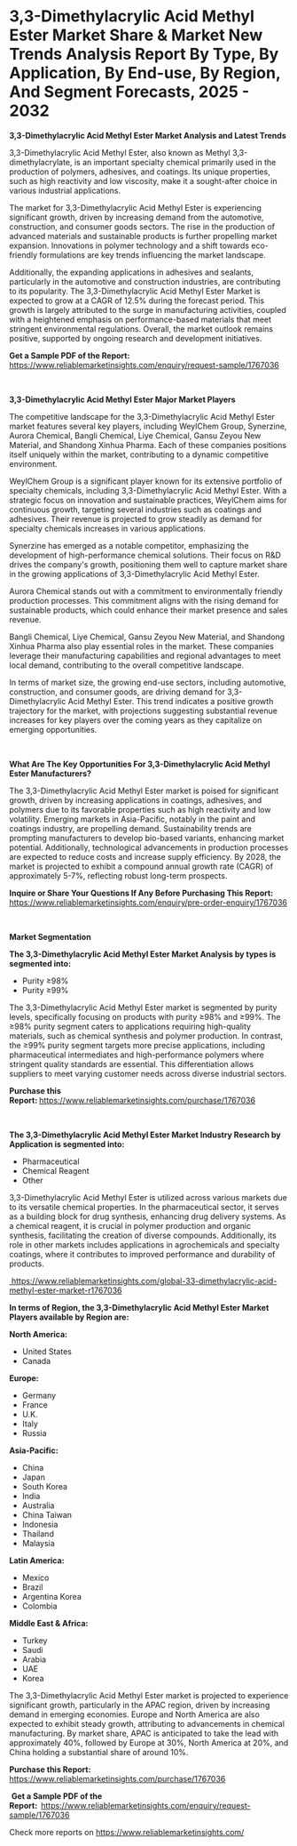 <p><h1>3,3-Dimethylacrylic Acid Methyl Ester Market Share & Market New Trends Analysis Report By Type, By Application, By End-use, By Region, And Segment Forecasts, 2025 - 2032</h1></p><p><strong>3,3-Dimethylacrylic Acid Methyl Ester Market Analysis and Latest Trends</strong></p>
<p><p>3,3-Dimethylacrylic Acid Methyl Ester, also known as Methyl 3,3-dimethylacrylate, is an important specialty chemical primarily used in the production of polymers, adhesives, and coatings. Its unique properties, such as high reactivity and low viscosity, make it a sought-after choice in various industrial applications.</p><p>The market for 3,3-Dimethylacrylic Acid Methyl Ester is experiencing significant growth, driven by increasing demand from the automotive, construction, and consumer goods sectors. The rise in the production of advanced materials and sustainable products is further propelling market expansion. Innovations in polymer technology and a shift towards eco-friendly formulations are key trends influencing the market landscape.</p><p>Additionally, the expanding applications in adhesives and sealants, particularly in the automotive and construction industries, are contributing to its popularity. The 3,3-Dimethylacrylic Acid Methyl Ester Market is expected to grow at a CAGR of 12.5% during the forecast period. This growth is largely attributed to the surge in manufacturing activities, coupled with a heightened emphasis on performance-based materials that meet stringent environmental regulations. Overall, the market outlook remains positive, supported by ongoing research and development initiatives.</p></p>
<p><strong>Get a Sample PDF of the Report:&nbsp;</strong> <a href="https://www.reliablemarketinsights.com/enquiry/request-sample/1767036?utm_campaign=2885&utm_medium=2&utm_source=Github&utm_content=ia&utm_term=25032025&utm_id=33-dimethylacrylic-acid-methyl-ester">https://www.reliablemarketinsights.com/enquiry/request-sample/1767036</a></p>
<p>&nbsp;</p>
<p><strong>3,3-Dimethylacrylic Acid Methyl Ester Major Market Players</strong></p>
<p><p>The competitive landscape for the 3,3-Dimethylacrylic Acid Methyl Ester market features several key players, including WeylChem Group, Synerzine, Aurora Chemical, Bangli Chemical, Liye Chemical, Gansu Zeyou New Material, and Shandong Xinhua Pharma. Each of these companies positions itself uniquely within the market, contributing to a dynamic competitive environment.</p><p>WeylChem Group is a significant player known for its extensive portfolio of specialty chemicals, including 3,3-Dimethylacrylic Acid Methyl Ester. With a strategic focus on innovation and sustainable practices, WeylChem aims for continuous growth, targeting several industries such as coatings and adhesives. Their revenue is projected to grow steadily as demand for specialty chemicals increases in various applications.</p><p>Synerzine has emerged as a notable competitor, emphasizing the development of high-performance chemical solutions. Their focus on R&D drives the company's growth, positioning them well to capture market share in the growing applications of 3,3-Dimethylacrylic Acid Methyl Ester.</p><p>Aurora Chemical stands out with a commitment to environmentally friendly production processes. This commitment aligns with the rising demand for sustainable products, which could enhance their market presence and sales revenue.</p><p>Bangli Chemical, Liye Chemical, Gansu Zeyou New Material, and Shandong Xinhua Pharma also play essential roles in the market. These companies leverage their manufacturing capabilities and regional advantages to meet local demand, contributing to the overall competitive landscape.</p><p>In terms of market size, the growing end-use sectors, including automotive, construction, and consumer goods, are driving demand for 3,3-Dimethylacrylic Acid Methyl Ester. This trend indicates a positive growth trajectory for the market, with projections suggesting substantial revenue increases for key players over the coming years as they capitalize on emerging opportunities.</p></p>
<p>&nbsp;</p>
<p><strong>What Are The Key Opportunities For 3,3-Dimethylacrylic Acid Methyl Ester Manufacturers?</strong></p>
<p><p>The 3,3-Dimethylacrylic Acid Methyl Ester market is poised for significant growth, driven by increasing applications in coatings, adhesives, and polymers due to its favorable properties such as high reactivity and low volatility. Emerging markets in Asia-Pacific, notably in the paint and coatings industry, are propelling demand. Sustainability trends are prompting manufacturers to develop bio-based variants, enhancing market potential. Additionally, technological advancements in production processes are expected to reduce costs and increase supply efficiency. By 2028, the market is projected to exhibit a compound annual growth rate (CAGR) of approximately 5-7%, reflecting robust long-term prospects.</p></p>
<p><strong>Inquire or Share Your Questions If Any Before Purchasing This Report:</strong> <a href="https://www.reliablemarketinsights.com/enquiry/pre-order-enquiry/1767036?utm_campaign=2885&utm_medium=2&utm_source=Github&utm_content=ia&utm_term=25032025&utm_id=33-dimethylacrylic-acid-methyl-ester">https://www.reliablemarketinsights.com/enquiry/pre-order-enquiry/1767036</a></p>
<p>&nbsp;</p>
<p><strong>Market Segmentation</strong></p>
<p><strong>The 3,3-Dimethylacrylic Acid Methyl Ester Market Analysis by types is segmented into:</strong></p>
<p><ul><li>Purity ≥98%</li><li>Purity ≥99%</li></ul></p>
<p><p>The 3,3-Dimethylacrylic Acid Methyl Ester market is segmented by purity levels, specifically focusing on products with purity ≥98% and ≥99%. The ≥98% purity segment caters to applications requiring high-quality materials, such as chemical synthesis and polymer production. In contrast, the ≥99% purity segment targets more precise applications, including pharmaceutical intermediates and high-performance polymers where stringent quality standards are essential. This differentiation allows suppliers to meet varying customer needs across diverse industrial sectors.</p></p>
<p><strong>Purchase this Report:&nbsp;</strong><a href="https://www.reliablemarketinsights.com/purchase/1767036?utm_campaign=2885&utm_medium=2&utm_source=Github&utm_content=ia&utm_term=25032025&utm_id=33-dimethylacrylic-acid-methyl-ester">https://www.reliablemarketinsights.com/purchase/1767036</a></p>
<p>&nbsp;</p>
<p><strong>The 3,3-Dimethylacrylic Acid Methyl Ester Market Industry Research by Application is segmented into:</strong></p>
<p><ul><li>Pharmaceutical</li><li>Chemical Reagent</li><li>Other</li></ul></p>
<p><p>3,3-Dimethylacrylic Acid Methyl Ester is utilized across various markets due to its versatile chemical properties. In the pharmaceutical sector, it serves as a building block for drug synthesis, enhancing drug delivery systems. As a chemical reagent, it is crucial in polymer production and organic synthesis, facilitating the creation of diverse compounds. Additionally, its role in other markets includes applications in agrochemicals and specialty coatings, where it contributes to improved performance and durability of products.</p></p>
<p><a href="https://www.reliablemarketinsights.com/global-33-dimethylacrylic-acid-methyl-ester-market-r1767036?utm_campaign=2885&utm_medium=2&utm_source=Github&utm_content=ia&utm_term=25032025&utm_id=33-dimethylacrylic-acid-methyl-ester">&nbsp;https://www.reliablemarketinsights.com/global-33-dimethylacrylic-acid-methyl-ester-market-r1767036</a></p>
<p><strong>In terms of Region, the 3,3-Dimethylacrylic Acid Methyl Ester Market Players available by Region are:</strong></p>
<p>
    <p> <strong> North America: </strong>
        <ul>
            <li>United States</li>
            <li>Canada</li>
        </ul>
        </p> 
    <p> <strong> Europe: </strong>
        <ul>
            <li>Germany</li>
            <li>France</li>
            <li>U.K.</li>
            <li>Italy</li>
            <li>Russia</li>
        </ul>
        </p> 
    <p> <strong> Asia-Pacific: </strong>
        <ul>
            <li>China</li>
            <li>Japan</li>
            <li>South Korea</li>
            <li>India</li>
            <li>Australia</li>
            <li>China Taiwan</li>
            <li>Indonesia</li>
            <li>Thailand</li>
            <li>Malaysia</li>
        </ul>
        </p> 
    <p> <strong> Latin America: </strong>
        <ul>
            <li>Mexico</li>
            <li>Brazil</li>
            <li>Argentina Korea</li>
            <li>Colombia</li>
        </ul>
        </p> 
    <p> <strong> Middle East & Africa: </strong>
        <ul>
            <li>Turkey</li>
            <li>Saudi</li>
            <li>Arabia</li>
            <li>UAE</li>
            <li>Korea</li>
        </ul>
    </p>
    </p>
<p><p>The 3,3-Dimethylacrylic Acid Methyl Ester market is projected to experience significant growth, particularly in the APAC region, driven by increasing demand in emerging economies. Europe and North America are also expected to exhibit steady growth, attributing to advancements in chemical manufacturing. By market share, APAC is anticipated to take the lead with approximately 40%, followed by Europe at 30%, North America at 20%, and China holding a substantial share of around 10%.</p></p>
<p><strong>Purchase this Report: </strong><a href="https://www.reliablemarketinsights.com/purchase/1767036?utm_campaign=2885&utm_medium=2&utm_source=Github&utm_content=ia&utm_term=25032025&utm_id=33-dimethylacrylic-acid-methyl-ester">https://www.reliablemarketinsights.com/purchase/1767036</a></p>
<p>&nbsp;<strong>Get a Sample PDF of the Report:&nbsp;&nbsp;</strong><a href="https://www.reliablemarketinsights.com/enquiry/request-sample/1767036?utm_campaign=2885&utm_medium=2&utm_source=Github&utm_content=ia&utm_term=25032025&utm_id=33-dimethylacrylic-acid-methyl-ester">https://www.reliablemarketinsights.com/enquiry/request-sample/1767036</a></p>
<p><strong></strong></p>
<p>Check more reports on <a href="https://www.reliablemarketinsights.com/?utm_campaign=2885&utm_medium=2&utm_source=Github&utm_content=ia&utm_term=25032025&utm_id=33-dimethylacrylic-acid-methyl-ester">https://www.reliablemarketinsights.com/</a></p>